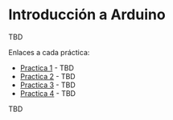 # Introducción a Arduino

TBD

Enlaces a cada práctica:

- [Practica 1](practica-01.md) - TBD
- [Practica 2](practica-02.md) - TBD
- [Practica 3](practica-03.md) - TBD
- [Practica 4](practica-04.md) - TBD

TBD
